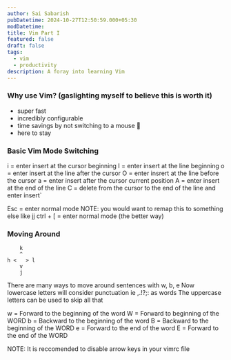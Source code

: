 ```yaml
---
author: Sai Sabarish 
pubDatetime: 2024-10-27T12:50:59.000+05:30
modDatetime:
title: Vim Part I
featured: false
draft: false
tags:
  - vim
  - productivity
description: A foray into learning Vim 
---
```


### Why use Vim? (gaslighting myself to believe this is worth it)

- super fast
- incredibly configurable
- time savings by not switching to a mouse 🐁
- here to stay

### Basic Vim Mode Switching

i = enter insert at the cursor beginning
I = enter insert at the line beginning
o = enter insert at the line after the cursor
O = enter insrert at the line before the cursor
a = enter insert after the cursor current position
A = enter insert at the end of the line
C = delete from the cursor to the end of the line and enter insert`

Esc = enter normal mode
NOTE: you would want to remap this to something else like jj
ctrl + [ = enter normal mode (the better way)

### Moving Around

```
    k
    ^
h <   > l
    v
    j
```

There are many ways to move around sentences with w, b, e
Now lowercase letters will consider punctuation ie ,.!?;: as words
The uppercase letters can be used to skip all that

w = Forward to the beginning of the word
W = Forward to beginning of the WORD
b = Backward to the beginning of the word
B = Backward to the beginning of the WORD
e = Forward to the end of the word
E = Forward to the end of the WORD

NOTE: It is reccomended to disable arrow keys in your vimrc file
